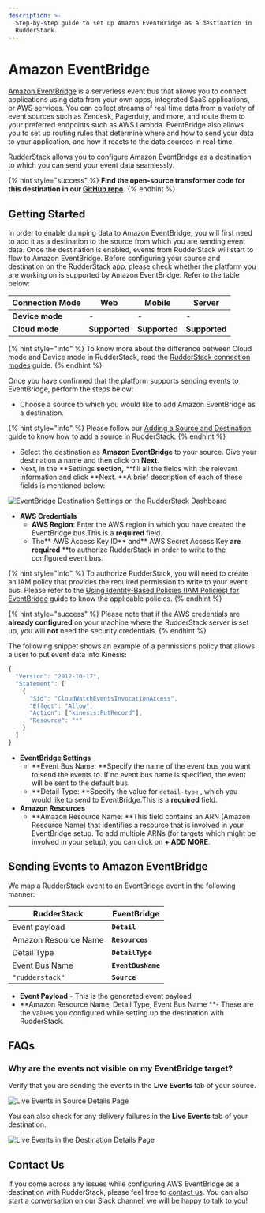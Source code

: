 ```yaml
---
description: >-
  Step-by-step guide to set up Amazon EventBridge as a destination in
  RudderStack.
---
```


# Amazon EventBridge

[Amazon EventBridge](https://aws.amazon.com/eventbridge/) is a serverless event bus that allows you to connect applications using data from your own apps, integrated SaaS applications, or AWS services. You can collect streams of real time data from a variety of event sources such as Zendesk, Pagerduty, and more, and route them to your preferred endpoints such as AWS Lambda. EventBridge also allows you to set up routing rules that determine where and how to send your data to your application, and how it reacts to the data sources in real-time.

RudderStack allows you to configure Amazon EventBridge as a destination to which you can send your event data seamlessly.

{% hint style="success" %}
**Find the open-source transformer code for this destination in our **[**GitHub repo**](https://github.com/rudderlabs/rudder-transformer/tree/master/v0/destinations/eventbridge)**.**
{% endhint %}

## **Getting Started**

In order to enable dumping data to Amazon EventBridge, you will first need to add it as a destination to the source from which you are sending event data. Once the destination is enabled, events from RudderStack will start to flow to Amazon EventBridge. Before configuring your source and destination on the RudderStack app, please check whether the platform you are working on is supported by Amazon EventBridge. Refer to the table below:

| **Connection Mode** | **Web**       | **Mobile**    | **Server**    |
| ------------------- | ------------- | ------------- | ------------- |
| **Device mode**     | -             | -             | -             |
| **Cloud mode**      | **Supported** | **Supported** | **Supported** |

{% hint style="info" %}
 To know more about the difference between Cloud mode and Device mode in RudderStack, read the [RudderStack connection modes](https://docs.rudderstack.com/get-started/rudderstack-connection-modes) guide.
{% endhint %}

Once you have confirmed that the platform supports sending events to EventBridge, perform the steps below:

* Choose a source to which you would like to add Amazon EventBridge as a destination.

{% hint style="info" %}
Please follow our [Adding a Source and Destination](https://docs.rudderstack.com/getting-started/adding-source-and-destination-rudderstack) guide to know how to add a source in RudderStack.
{% endhint %}

* Select the destination as **Amazon EventBridge** to your source. Give your destination a name and then click on **Next**.
* Next, in the **Settings **section,** **fill all the fields with the relevant information and click **Next. **A brief description of each of these fields is mentioned below:

![EventBridge Destination Settings on the RudderStack Dashboard](<../../.gitbook/assets/image (70).png>)

* **AWS Credentials**
  * **AWS Region**: Enter the AWS region in which you have created the EventBridge bus.This is a **required** field.
  * The** AWS Access Key ID** and** AWS Secret Access Key **are required** **to authorize RudderStack in order to write to the configured event bus.

{% hint style="info" %}
To authorize RudderStack, you will need to create an IAM policy that provides the required permission to write to your event bus. Please refer to the [Using Identity-Based Policies (IAM Policies) for EventBridge](https://docs.aws.amazon.com/eventbridge/latest/userguide/iam-identity-based-access-control-eventbridge.html) guide to know the applicable policies.
{% endhint %}

{% hint style="success" %}
Please note that if the AWS credentials are **already configured** on your machine where the RudderStack server is set up, you will **not** need the security credentials.
{% endhint %}

The following snippet shows an example of a permissions policy that allows a user to put event data into Kinesis:

```javascript
{
  "Version": "2012-10-17",
  "Statement": [
    {
      "Sid": "CloudWatchEventsInvocationAccess",
      "Effect": "Allow",
      "Action": ["kinesis:PutRecord"],
      "Resource": "*"
    }
  ]
}
```

* **EventBridge Settings**
  * **Event Bus Name: **Specify the name of the event bus you want to send the events to. If no event bus name is specified, the event will be sent to the default bus.
  * **Detail Type: **Specify the value for `detail-type` , which you would like to send to EventBridge.This is a **required** field.
* **Amazon Resources**
  * **Amazon Resource Name: **This field contains an ARN (Amazon Resource Name) that identifies a resource that is involved in your EventBridge setup. To add multiple ARNs (for targets which might be involved in your setup), you can click on **+ ADD MORE**.

## Sending Events to Amazon EventBridge

We map a RudderStack event to an EventBridge event in the following manner:

| RudderStack          | EventBridge        |
| -------------------- | ------------------ |
| Event payload        | **`Detail`**       |
| Amazon Resource Name | **`Resources`**    |
| Detail Type          | **`DetailType`**   |
| Event Bus Name       | **`EventBusName`** |
| `"rudderstack"`      | **`Source`**       |

* **Event Payload** - This is the generated event payload
* **Amazon Resource Name, Detail Type, Event Bus Name **- These are the values you configured while setting up the destination with RudderStack.

## FAQs

### Why are the events not visible on my EventBridge target?

Verify that you are sending the events in the **Live Events** tab of your source. 

![Live Events in Source Details Page](../../.gitbook/assets/source.png)

You can also check for any delivery failures in the **Live Events** tab of your destination.

![Live Events in the Destination Details Page](../../.gitbook/assets/dest.png)

## Contact Us

If you come across any issues while configuring AWS EventBridge as a destination with RudderStack, please feel free to [contact us](mailto:%20docs@rudderstack.com). You can also start a conversation on our [Slack](https://resources.rudderstack.com/join-rudderstack-slack) channel; we will be happy to talk to you!
